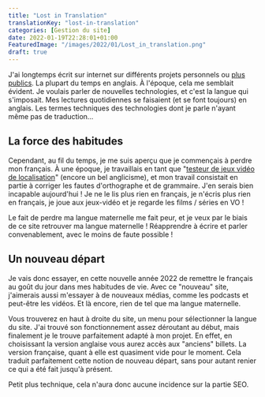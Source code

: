 ```yaml
---
title: "Lost in Translation"
translationKey: "lost-in-translation"
categories: [Gestion du site]
date: 2022-01-19T22:28:01+01:00
FeaturedImage: "/images/2022/01/Lost_in_translation.png"
draft: true
---
```


J'ai longtemps écrit sur internet sur différents projets personnels ou [plus publics](https://connect.ed-diamond.com/auteur/gourmel-denis). La plupart du temps en anglais. À l'époque, cela me semblait évident. Je voulais parler de nouvelles technologies, et c'est la langue qui s'imposait. Mes lectures quotidiennes se faisaient (et se font toujours) en anglais. Les termes techniques des technologies dont je parle n'ayant même pas de traduction...

## La force des habitudes

Cependant, au fil du temps, je me suis aperçu que je commençais à perdre mon français. À une époque, je travaillais en tant que "[testeur de jeux vidéo de localisation](https://www.gamatomic.com/reports/1955/la-localisation-c-est-quoi)" (encore un bel anglicisme), et mon travail consistait en partie à corriger les fautes d'orthographe et de grammaire. J'en serais bien incapable aujourd'hui ! Je ne le lis plus rien en français, je n'écris plus rien en français, je joue aux jeux-vidéo et je regarde les films / séries en VO !

Le fait de perdre ma langue maternelle me fait peur, et je veux par le biais de ce site retrouver ma langue maternelle ! Réapprendre à écrire et parler convenablement, avec le moins de faute possible !

## Un nouveau départ

Je vais donc essayer, en cette nouvelle année 2022 de remettre le français au goût du jour dans mes habitudes de vie. Avec ce "nouveau" site, j'aimerais aussi m'essayer à de nouveaux médias, comme les podcasts et peut-être les vidéos. Et là encore, rien de tel que ma langue maternelle.

Vous trouverez en haut à droite du site, un menu pour sélectionner la langue du site. J'ai trouvé son fonctionnement assez déroutant au début, mais finalement je le trouve parfaitement adapté à mon projet. En effet, en choisissant la version anglaise vous aurez accès aux "anciens" billets. La version française, quant à elle est quasiment vide pour le moment. Cela traduit parfaitement cette notion de nouveau départ, sans pour autant renier ce qui a été fait jusqu'à présent.

Petit plus technique, cela n'aura donc aucune incidence sur la partie SEO.